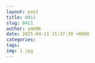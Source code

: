 ```yaml
---
layout: post
title: 0411
slug: 0411
author: ymkNK
date: 2025-04-11 15:27:39 +0800
categories: 
tags: 
img: 1.jpg
---
```

